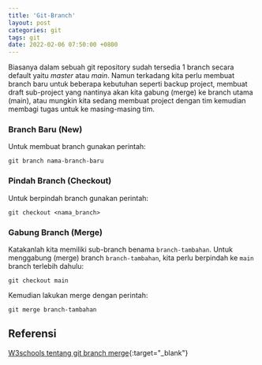 ```yaml
---
title: 'Git-Branch'
layout: post
categories: git
tags: git
date: 2022-02-06 07:50:00 +0800
---
```


Biasanya dalam sebuah git repository sudah tersedia 1 branch secara default yaitu _master_ atau _main_. Namun terkadang kita perlu membuat branch baru untuk beberapa kebutuhan seperti backup project, membuat draft sub-project yang nantinya akan kita gabung (merge) ke branch utama (main), atau mungkin kita sedang membuat project dengan tim kemudian membagi tugas untuk ke masing-masing tim.

### Branch Baru (New)
Untuk membuat branch gunakan perintah:
```
git branch nama-branch-baru
```
### Pindah Branch (Checkout)
Untuk berpindah branch gunakan perintah:
```
git checkout <nama_branch>
```
### Gabung Branch (Merge)
Katakanlah kita memiliki sub-branch benama `branch-tambahan`.
Untuk menggabung (merge) branch `branch-tambahan`, kita perlu berpindah ke `main` branch terlebih dahulu:
```
git checkout main
```
Kemudian lakukan merge dengan perintah:
```
git merge branch-tambahan
```

## Referensi
[W3schools tentang git branch merge](https://www.w3schools.com/git/git_branch_merge.asp?remote=github){:target="_blank"}